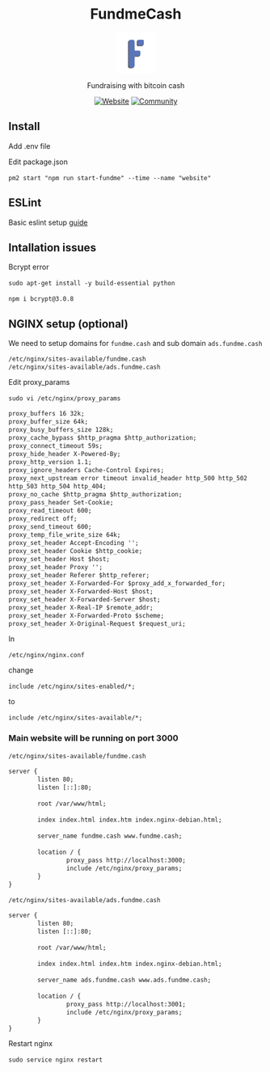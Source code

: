 <h1 align="center">FundmeCash</h1>

<div align="center">
<a href="https://github.com/pytour/fundmecash">
    <img src="public/images/logo.png" alt="Logo" width="80" height="80">
</a>

Fundraising with bitcoin cash

[![Website](https://img.shields.io/badge/Platform-FundmeCash-00aced.svg?style=flat-square)](https://fundme.cash)
[![Community](https://img.shields.io/badge/Chat-Telegram%20Group-blue.svg?style=flat-square&logo=telegram)](https://telegram.me/fundmecash)

</div>

## Install


Add .env file

Edit package.json

`pm2 start "npm run start-fundme" --time --name "website"`

## ESLint

Basic eslint setup [guide](https://dev.to/onygami/eslint-and-prettier-for-react-apps-bonus-next-js-and-typescript-3e46)


## Intallation issues

Bcrypt error

`sudo apt-get install -y build-essential python`

`npm i bcrypt@3.0.8`

## NGINX setup (optional)

We need to setup domains for `fundme.cash` and sub domain `ads.fundme.cash`

```
/etc/nginx/sites-available/fundme.cash
/etc/nginx/sites-available/ads.fundme.cash
```

Edit proxy_params

`sudo vi /etc/nginx/proxy_params`

```
proxy_buffers 16 32k;
proxy_buffer_size 64k;
proxy_busy_buffers_size 128k;
proxy_cache_bypass $http_pragma $http_authorization;
proxy_connect_timeout 59s;
proxy_hide_header X-Powered-By;
proxy_http_version 1.1;
proxy_ignore_headers Cache-Control Expires;
proxy_next_upstream error timeout invalid_header http_500 http_502 http_503 http_504 http_404;
proxy_no_cache $http_pragma $http_authorization;
proxy_pass_header Set-Cookie;
proxy_read_timeout 600;
proxy_redirect off;
proxy_send_timeout 600;
proxy_temp_file_write_size 64k;
proxy_set_header Accept-Encoding '';
proxy_set_header Cookie $http_cookie;
proxy_set_header Host $host;
proxy_set_header Proxy '';
proxy_set_header Referer $http_referer;
proxy_set_header X-Forwarded-For $proxy_add_x_forwarded_for;
proxy_set_header X-Forwarded-Host $host;
proxy_set_header X-Forwarded-Server $host;
proxy_set_header X-Real-IP $remote_addr;
proxy_set_header X-Forwarded-Proto $scheme;
proxy_set_header X-Original-Request $request_uri;
```

In

`/etc/nginx/nginx.conf`

change 

`include /etc/nginx/sites-enabled/*;`

to

`include /etc/nginx/sites-available/*;`


### Main website will be running on port 3000

`/etc/nginx/sites-available/fundme.cash`

```
server {
        listen 80;
        listen [::]:80;

        root /var/www/html;

        index index.html index.htm index.nginx-debian.html;

        server_name fundme.cash www.fundme.cash;

        location / {
                proxy_pass http://localhost:3000;
                include /etc/nginx/proxy_params;
        }
}
```

`/etc/nginx/sites-available/ads.fundme.cash`

```
server {
        listen 80;
        listen [::]:80;

        root /var/www/html;

        index index.html index.htm index.nginx-debian.html;

        server_name ads.fundme.cash www.ads.fundme.cash;

        location / {
                proxy_pass http://localhost:3001;
                include /etc/nginx/proxy_params;
        }
}
```
Restart nginx

`sudo service nginx restart`
